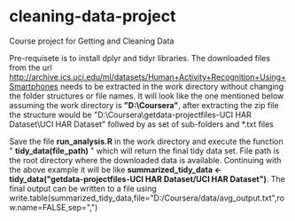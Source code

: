 # cleaning-data-project
Course project for Getting and Cleaning Data

Pre-requisete is to install dplyr and tidyr libraries. The downloaded files from the url http://archive.ics.uci.edu/ml/datasets/Human+Activity+Recognition+Using+Smartphones needs to be extracted in the work directory without changing the folder structures or file names. It will look like the one mentioned below assuming the work directory is <b>"D:\Coursera"</b>, after extracting the zip file the structure would be  "D:\Coursera\getdata-projectfiles-UCI HAR Dataset\UCI HAR Dataset\" follwed by as set of sub-folders and *.txt files

Save the file <b>run_analysis.R</b> in the work directory and execute the function " <b>tidy_data(file_path)</b> " which will return the final tidy data set. File path is the root directory where the downloaded data is available. Continuing with the above example it will be like  <b>summarized_tidy_data <- tidy_data("getdata-projectfiles-UCI HAR Dataset/UCI HAR Dataset")</b>.
The final output can be written to a file using write.table(summarized_tidy_data,file="D:/Coursera/data/avg_output.txt",row.name=FALSE,sep=",")

